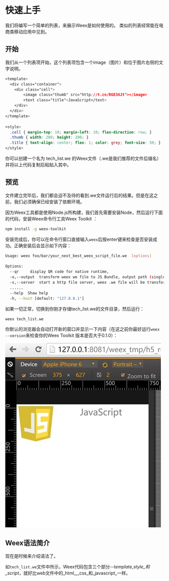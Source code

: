 # 快速上手

我们将编写一个简单的列表，来展示Weex是如何使用的。 类似的列表经常能在电商类移动应用中见到。

## 开始

我们从一个列表项开始，这个列表项包含一个image（图片）和位于图片右侧的文字说明。

```css
<template>
  <div class="container">
    <div class="cell">
        <image class="thumb" src="http://t.cn/RGE3AJt"></image>
        <text class="title">JavaScript</text>
    </div>
  </div>
</template>

<style>
  .cell { margin-top: 10; margin-left: 10; flex-direction: row; }
  .thumb { width: 200; height: 200; }
  .title { text-align: center; flex: 1; color: grey; font-size: 50; }
</style>
```

你可以创建一个名为 tech\_list.we 的Weex文件（.we是我们推荐的文件后缀名）并将以上代码复制后粘贴入其中。

## 预览

文件建立完毕后，我们都会迫不及待的看到.we文件运行后的结果。但是在这之前，我们必须确保已经安装了依赖环境。

因为Weex工具都是使用Node.js所构建，我们首先需要安装Node，然后运行下面的代码，安装Weex命令行工具Weex Toolkit ：

```bash
npm install -g weex-toolkit
```

安装完成后，你可以在命令行窗口直接输入`weex`后按enter键来检查是否安装成功。正确安装后会显示如下内容：

```bash
Usage: weex foo/bar/your_next_best_weex_script_file.we  [options]

Options:
  --qr     display QR code for native runtime, 
  -o,--output  transform weex we file to JS Bundle, output path (single JS bundle file or dir)
  -s,--server  start a http file server, weex .we file will be transforme to JS bundle on the server , specify local root path using the option  
  ......
  --help  Show help         
  -h, --host [default: "127.0.0.1"]
```

如果一切正常，切换到你刚才存储tech\_list.we的文件目录，然后运行：

```bash
weex tech_list.we
```

你默认的浏览器会自动打开新的窗口并显示一下内容（在这之前你最好运行`weex --version`来检查你的Weex Toolkit 版本是否大于0.1.0）：

![](/assets/TB1y151LVXXXXXXaXXXoRYgWVXX-495-584.jpg)

## Weex语法简介

现在是时候来介绍语法了。

如`tech_list.we`文件中所示，Weex代码包含三个部分--_template,style_和_script_，就好比web文件中的_html_,_css_和_javascript_一样。


